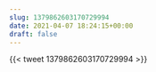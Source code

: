 ```yaml
---
slug: 1379862603170729994
date: 2021-04-07 18:24:15+00:00
draft: false
---
```


{{< tweet 1379862603170729994 >}}
